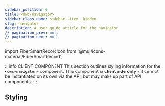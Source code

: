 ```yaml
---
sidebar_position: 0
title: <dwc-navigator>
sidebar_class_name: sidebar--item__hidden
slug: navigator
description: A user guide article for the navigator
// pagination_prev: null
// pagination_next: null
---
```


import FiberSmartRecordIcon from '@mui/icons-material/FiberSmartRecord';

<DocChip chip='shadow' />

:::info CLIENT COMPONENT
This section outlines styling information for the **`<dwc-navigator>`** component. This component is **client side only** - it cannot be instantiated on its own via the API, but may make up part of API components.
:::

## Styling

<TableBuilder name="dwc-navigator" />

